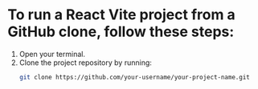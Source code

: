 # To run a React Vite project from a GitHub clone, follow these steps:

1. Open your terminal.
2. Clone the project repository by running:
   ```bash
   git clone https://github.com/your-username/your-project-name.git
   ```